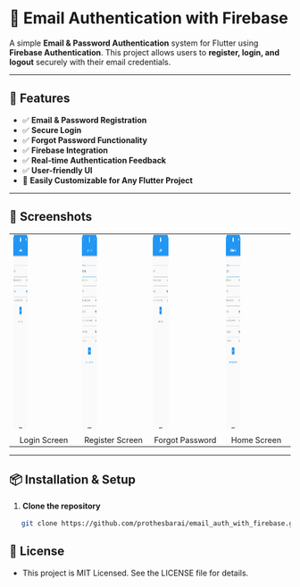# 📧 Email Authentication with Firebase

A simple **Email & Password Authentication** system for Flutter using **Firebase Authentication**. This project allows users to **register, login, and logout** securely with their email credentials.

---

## 🚀 Features

- ✅ **Email & Password Registration**
- ✅ **Secure Login**
- ✅ **Forgot Password Functionality**
- ✅ **Firebase Integration**
- ✅ **Real-time Authentication Feedback**
- ✅ **User-friendly UI**
- 🌟 **Easily Customizable for Any Flutter Project**

---

## 📸 Screenshots

<table>
  <tr>
    <td><img src="assets/images/img_1.png" width="24%" height="350px"/></td>
    <td><img src="assets/images/img.png" width="24%" height="350px"/></td>
    <td><img src="assets/images/img_1.png" width="24%" height="350px"/></td>
    <td><img src="assets/images/img.png" width="24%" height="350px"/></td>
  </tr>
  <tr>
    <td align="center">Login Screen</td>
    <td align="center">Register Screen</td>
    <td align="center">Forgot Password</td>
    <td align="center">Home Screen</td>
  </tr>
</table>

--- 

## 📦 Installation & Setup

1. **Clone the repository**
```bash
   git clone https://github.com/prothesbarai/email_auth_with_firebase.git
```

## 📜 License
- This project is MIT Licensed. See the LICENSE file for details.
